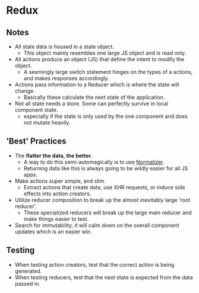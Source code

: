 # Redux

## Notes

* All state data is housed in a state object. 
  * This object mainly resembles one large JS object and is read only.
* All actions produce an object (JS) that define the intent to modify the object.
  * A seemingly large switch statement hinges on the types of a actions, and makes responses accordingly.
* Actions pass information to a Reducer which is where the state will change.
  * Basically these calculate the next state of the application.
* Not all state needs a store. Some can perfectly survive in local component state.
  * especially if the state is only used by the one component and does not mutate heavily.

## 'Best' Practices

* The __flatter the data, the better__.
  * A way to do this semi-automagically is to use [Normalizer][1].
  * Returning data like this is always going to be wildly easier for all JS apps.
* Make actions super simple, and slim.
  * Extract actions that create data, use XHR requests, or induce side effects into action creators.
* Utilize reducer composition to break up the almost inevitably large 'root reducer'.
  * These specialized reducers will break up the large main reducer and make things easier to test.
* Search for immutability, it will calm down on the overall component updates which is an easier win.

## Testing

* When testing action creators, test that the correct action is being generated.
* When testing reducers, test that the next state is expected from the data passed in.

[1]: https://github.com/paularmstrong/normalizr
